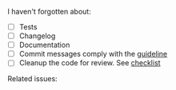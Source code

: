<!-- What has been done? Why? What problem is being solved? -->


I haven't forgotten about:
- [ ] Tests
- [ ] Changelog
- [ ] Documentation
- [ ] Commit messages comply with the [guideline](https://www.tarantool.io/en/doc/latest/dev_guide/developer_guidelines/#how-to-write-a-commit-message)
- [ ] Cleanup the code for review. See [checklist](https://github.com/tarantool/cartridge-java/blob/master/docs/review-checklist.md)

Related issues:
<!-- Needed for #123 -->
<!-- See also #456, #789 -->
<!-- Part of #123 -->
<!-- Closes #456 -->